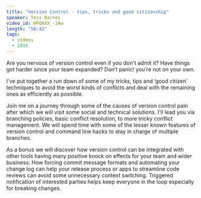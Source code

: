 ```yaml
---
title: "Version Control - tips, tricks and good citizenship"
speaker: Tess Barnes
video_id: HPQAXX_-2Aw
length: "50:42"
tags:
  - videos
  - 2016
---
```


Are you nervous of version control even if you don't admit it? Have things got harder since your team expanded? Don’t panic! you’re not on your own.

I've put together a run down of some of my tricks, tips and ‘good citizen’ techniques to avoid the worst kinds of conflicts and deal with the remaining ones as efficiently as possible.

Join me on a journey through some of the causes of version control pain after which we will visit some social and technical solutions. I'll lead you via branching policies, basic conflict resolution, to more tricky conflict management. We will spend time with some of the lesser known features of version control and command line hacks to stay in charge of multiple branches.

As a bonus we will discover how version control can be integrated with other tools having many positive knock on effects for your team and wider business: How forcing commit message formats and automating your change log can help your release process or apps to streamline code reviews can avoid some unnecessary context switching. Triggered notification of interested parties helps keep everyone in the loop especially for breaking changes.
